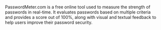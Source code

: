 PasswordMeter.com is a free online tool used to measure the strength of passwords in real-time. 
It evaluates passwords based on multiple criteria and provides a score out of 100%, along with visual and textual feedback to help users improve their password security.
